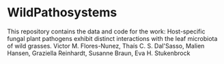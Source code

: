 # WildPathosystems
This repository contains the data and code for the work: Host-specific fungal plant pathogens exhibit distinct interactions with the leaf microbiota of wild grasses. Victor M. Flores-Nunez, Thaís C. S. Dal'Sasso, Malien Hansen, Graziella Reinhardt, Susanne Braun, Eva H. Stukenbrock
